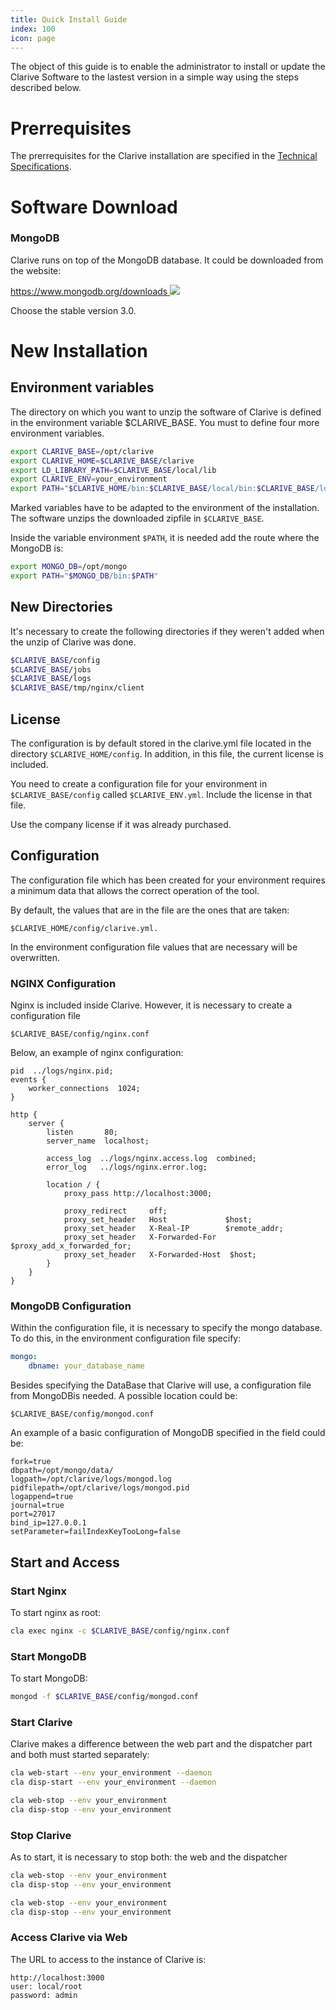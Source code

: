 ```yaml
---
title: Quick Install Guide
index: 100
icon: page
---
```


The object of this guide is to enable the administrator to install or update the Clarive Software to the lastest version
in a simple way using the steps described below.

# Prerrequisites

The prerrequisites for the Clarive installation are specified in the [Technical Specifications](/setup/specs).

# Software Download

<!-- Waiting for a solution to how customers can download Clarive software

The Clarive installable files are available here:

[http://www.clarive.com/install <img class='ext-link' src='/static/images/icons/window-new.svg'
/>](http://www.clarive.com/install)

In case you don’t find a good version for your operating system, please contact our support at `support@clarive.com`.

Follow the steps specified in the install website.  In this guide this information is extended for the users that need
it. -->

### MongoDB

Clarive runs on top of the MongoDB database.  It could be downloaded from the website:

[https://www.mongodb.org/downloads <img class='ext-link' src='/static/images/icons/window-new.svg'
/>](https://www.mongodb.org/downloads )

Choose the stable version 3.0.

# New Installation

## Environment variables

The directory on which you want to unzip the software of Clarive is defined in the environment variable $CLARIVE_BASE.
You must to define four more environment variables.

```bash
export CLARIVE_BASE=/opt/clarive
export CLARIVE_HOME=$CLARIVE_BASE/clarive
export LD_LIBRARY_PATH=$CLARIVE_BASE/local/lib
export CLARIVE_ENV=your_environment
export PATH="$CLARIVE_HOME/bin:$CLARIVE_BASE/local/bin:$CLARIVE_BASE/local/sbin:$PATH"
```

Marked variables have to be adapted to the environment of the installation. The software unzips the downloaded zipfile
in `$CLARIVE_BASE`.

Inside the variable environment `$PATH`, it is needed add the route where the MongoDB is:

```bash
export MONGO_DB=/opt/mongo
export PATH="$MONGO_DB/bin:$PATH"
```

## New Directories

It's necessary to create the following directories if they weren't added when the unzip of Clarive was done.

```bash
$CLARIVE_BASE/config
$CLARIVE_BASE/jobs
$CLARIVE_BASE/logs
$CLARIVE_BASE/tmp/nginx/client
```

## License

The configuration is by default stored in the clarive.yml file located in the directory `$CLARIVE_HOME/config`. In
addition, in this file, the current license is included.

You need to create a configuration file for your environment in `$CLARIVE_BASE/config` called `$CLARIVE_ENV.yml`.
Include the license in that file.

Use the company license if it was already purchased.

## Configuration

The configuration file which has been created for your environment requires a minimum data that allows the correct
operation of the tool.

By default, the values that are in the file are the ones that are taken:

    $CLARIVE_HOME/config/clarive.yml.

In the environment configuration file values that are necessary will be overwritten.

### NGINX Configuration

Nginx is included inside Clarive. However, it is necessary to create a configuration file

    $CLARIVE_BASE/config/nginx.conf

Below, an example of nginx configuration:

```nginx
pid  ../logs/nginx.pid;
events {
    worker_connections  1024;
}

http {
    server {
        listen       80;
        server_name  localhost;

        access_log  ../logs/nginx.access.log  combined;
        error_log   ../logs/nginx.error.log;

        location / {
            proxy_pass http://localhost:3000;

            proxy_redirect     off;
            proxy_set_header   Host             $host;
            proxy_set_header   X-Real-IP        $remote_addr;
            proxy_set_header   X-Forwarded-For  $proxy_add_x_forwarded_for;
            proxy_set_header   X-Forwarded-Host  $host;
        }
    }
}
```

### MongoDB Configuration

Within the configuration file, it is necessary to specify the mongo database.  To do this, in the environment
configuration file specify:

``` yaml
mongo:
    dbname: your_database_name
```

Besides specifying the DataBase that Clarive will use, a configuration file from MongoDBis needed.  A possible location
could be:

    $CLARIVE_BASE/config/mongod.conf

An example of a basic configuration of MongoDB specified in the field could be:

```properties
fork=true
dbpath=/opt/mongo/data/
logpath=/opt/clarive/logs/mongod.log
pidfilepath=/opt/clarive/logs/mongod.pid
logappend=true
journal=true
port=27017
bind_ip=127.0.0.1
setParameter=failIndexKeyTooLong=false
```

## Start and Access

### Start Nginx

To start nginx as root:

```bash
cla exec nginx -c $CLARIVE_BASE/config/nginx.conf
```

### Start MongoDB

To start MongoDB:

```bash
mongod -f $CLARIVE_BASE/config/mongod.conf
```

### Start Clarive

Clarive makes a difference between the web part and the dispatcher part and both must started separately:

```bash
cla web-start --env your_environment --daemon
cla disp-start --env your_environment --daemon

cla web-stop --env your_environment
cla disp-stop --env your_environment
```

### Stop Clarive

As to start, it is necessary to stop both: the web and the dispatcher

```bash
cla web-stop --env your_environment
cla disp-stop --env your_environment

cla web-stop --env your_environment
cla disp-stop --env your_environment
```

### Access Clarive via Web

The URL to access to the instance of Clarive is:

    http://localhost:3000
    user: local/root
    password: admin
